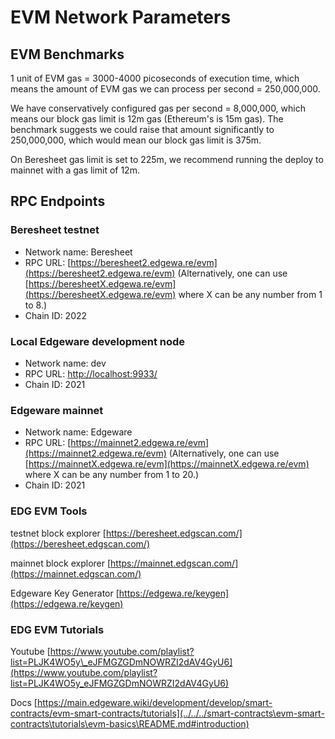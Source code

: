 # EVM Network Parameters

## EVM Benchmarks

1 unit of EVM gas = 3000-4000 picoseconds of execution time, which means the amount of EVM gas we can process per second = 250,000,000.

We have conservatively configured gas per second = 8,000,000, which means our block gas limit is 12m gas \(Ethereum's is 15m gas\). The benchmark suggests we could raise that amount significantly to 250,000,000, which would mean our block gas limit is 375m.

On Beresheet gas limit is set to 225m, we recommend running the deploy to mainnet with a gas limit of 12m.

## RPC Endpoints

### Beresheet testnet

* Network name: Beresheet
* RPC URL: [https://beresheet2.edgewa.re/evm](https://beresheet2.edgewa.re/evm) \(Alternatively, one can use [https://beresheetX.edgewa.re/evm](https://beresheetX.edgewa.re/evm) where X can be any number from 1 to 8.\)
* Chain ID: 2022

### Local Edgeware development node

* Network name: dev
* RPC URL: [http://localhost:9933/](http://localhost:9933/)
* Chain ID: 2021

### Edgeware mainnet

* Network name: Edgeware
* RPC URL: [https://mainnet2.edgewa.re/evm](https://mainnet2.edgewa.re/evm) \(Alternatively, one can use [https://mainnetX.edgewa.re/evm](https://mainnetX.edgewa.re/evm) where X can be any number from 1 to 20.\)
* Chain ID: 2021

### EDG EVM Tools

testnet block explorer [https://beresheet.edgscan.com/](https://beresheet.edgscan.com/)

mainnet block explorer [https://mainnet.edgscan.com/](https://mainnet.edgscan.com/)

Edgeware Key Generator [https://edgewa.re/keygen](https://edgewa.re/keygen)

### EDG EVM Tutorials

Youtube [https://www.youtube.com/playlist?list=PLJK4WO5y\_eJFMGZGDmNOWRZI2dAV4GyU6](https://www.youtube.com/playlist?list=PLJK4WO5y_eJFMGZGDmNOWRZI2dAV4GyU6)

Docs [https://main.edgeware.wiki/development/develop/smart-contracts/evm-smart-contracts/tutorials](../../../smart-contracts\evm-smart-contracts\tutorials\evm-basics\README.md#introduction)

